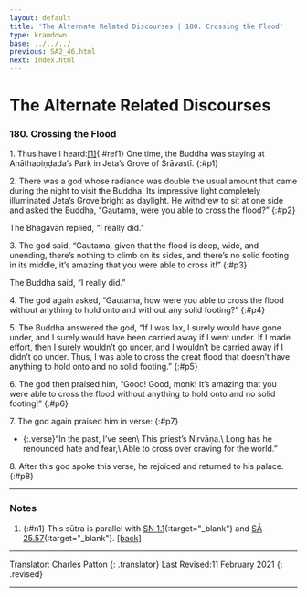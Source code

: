 ```yaml
---
layout: default
title: 'The Alternate Related Discourses | 180. Crossing the Flood'
type: kramdown
base: ../../../
previous: SA2_46.html
next: index.html
---
```


# The Alternate Related Discourses
### 180. Crossing the Flood

1\. Thus have I heard:[\[1\]](#n1){:#ref1} One time, the Buddha was staying at Anāthapiṇḍada’s Park in Jeta’s Grove of Śrāvastī.
{:#p1}

2\. There was a god whose radiance was double the usual amount that came during the night to visit the Buddha. Its impressive light completely illuminated Jeta’s Grove bright as daylight. He withdrew to sit at one side and asked the Buddha, “Gautama, were you able to cross the flood?”
{:#p2}

The Bhagavān replied, “I really did.”

3\. The god said, “Gautama, given that the flood is deep, wide, and unending, there’s nothing to climb on its sides, and there’s no solid footing in its middle, it’s amazing that you were able to cross it!”
{:#p3}

The Buddha said, “I really did.”

4\. The god again asked, “Gautama, how were you able to cross the flood without anything to hold onto and without any solid footing?”
{:#p4}

5\. The Buddha answered the god, “If I was lax, I surely would have gone under, and I surely would have been carried away if I went under. If I made effort, then I surely wouldn’t go under, and I wouldn’t be carried away if I didn’t go under. Thus, I was able to cross the great flood that doesn’t have anything to hold onto and no solid footing.”
{:#p5}

6\. The god then praised him, “Good! Good, monk! It’s amazing that you were able to cross the flood without anything to hold onto and no solid footing!”
{:#p6}

7\. The god again praised him in verse:
{:#p7}

* {:.verse}“In the past, I’ve seen\\
This priest’s Nirvāṇa.\\
Long has he renounced hate and fear,\\
Able to cross over craving for the world.”

8\. After this god spoke this verse, he rejoiced and returned to his palace.
{:#p8}

---

### Notes

1. {:#n1} This sūtra is parallel with [SN 1.1](https://suttacentral.net/sn1.1){:target="_blank"} and [SĀ 25.57](../samyukta/25/SA25_57.html){:target="_blank"}. [\[back\]](#ref1)

---

Translator: Charles Patton
{: .translator}
Last Revised:11 February 2021
{: .revised}

---